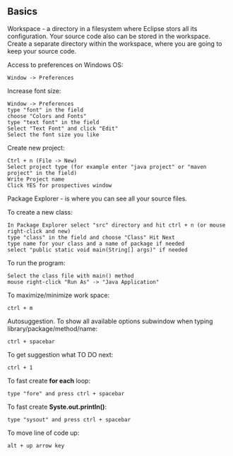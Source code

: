 ## Basics

Workspace - a directory in a filesystem where Eclipse stors all its configuration. Your source code also can be stored in the workspace. Create a separate directory within the workspace, where you are going to keep your source code.

Access to preferences on Windows OS:
```
Window -> Preferences
```

Increase font size:
```
Window -> Preferences
type "font" in the field
choose "Colors and Fonts"
type "text font" in the field
Select "Text Font" and click "Edit"
Select the font size you like
```

Create new project:
```
Ctrl + n (File -> New)
Select project type (for example enter "java project" or "maven project" in the field)
Write Project name
Click YES for prospectives window
```

Package Explorer - is where you can see all your source files.

To create a new class:
```
In Package Explorer select "src" directory and hit ctrl + n (or mouse right-click and new)
type "class" in the field and choose "Class" Hit Next
type name for your class and a name of package if needed
select "public static void main(String[] args)" if needed
```

To run the program:
```
Select the class file with main() method
mouse right-click "Run As" -> "Java Application"
```

To maximize/minimize work space:
```
ctrl + m
```

Autosuggestion. To show all available options subwindow when typing library/package/method/name:
```
ctrl + spacebar
```

To get suggestion what TO DO next:
```
ctrl + 1
```

To fast create **for each** loop:
```
type "fore" and press ctrl + spacebar
```

To fast create **Syste.out.println()**:
```
type "sysout" and press ctrl + spacebar
```

To move line of code up:
```
alt + up arrow key
```

